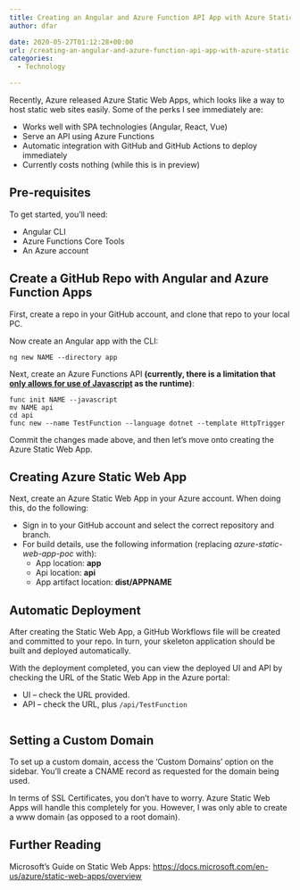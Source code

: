 ```yaml
---
title: Creating an Angular and Azure Function API App with Azure Static Web App
author: dfar

date: 2020-05-27T01:12:28+00:00
url: /creating-an-angular-and-azure-function-api-app-with-azure-static-web-app/
categories:
  - Technology

---
```

Recently, Azure released Azure Static Web Apps, which looks like a way to host static web sites easily. Some of the perks I see immediately are:

  * Works well with SPA technologies (Angular, React, Vue)
  * Serve an API using Azure Functions
  * Automatic integration with GitHub and GitHub Actions to deploy immediately
  * Currently costs nothing (while this is in preview)

## Pre-requisites

To get started, you&#8217;ll need:

  * Angular CLI
  * Azure Functions Core Tools
  * An Azure account

## Create a GitHub Repo with Angular and Azure Function Apps

First, create a repo in your GitHub account, and clone that repo to your local PC.

Now create an Angular app with the CLI:

<pre class="wp-block-code"><code>ng new NAME --directory app</code></pre>

Next, create an Azure Functions API **(currently, there is a limitation that [only allows for use of Javascript][1] as the runtime)**:

<pre class="wp-block-code"><code>func init NAME --javascript
mv NAME api
cd api
func new --name TestFunction --language dotnet --template HttpTrigger</code></pre>

Commit the changes made above, and then let&#8217;s move onto creating the Azure Static Web App.

## Creating Azure Static Web App

Next, create an Azure Static Web App in your Azure account. When doing this, do the following:

  * Sign in to your GitHub account and select the correct repository and branch.
  * For build details, use the following information (replacing _azure-static-web-app-poc_ with):
      * App location: **app**
      * Api location: **api**
      * App artifact location: **dist/APPNAME**

## Automatic Deployment

After creating the Static Web App, a GitHub Workflows file will be created and committed to your repo. In turn, your skeleton application should be built and deployed automatically.

With the deployment completed, you can view the deployed UI and API by checking the URL of the Static Web App in the Azure portal:

  * UI &#8211; check the URL provided.
  * API &#8211; check the URL, plus `/api/TestFunction`<figure class="wp-block-image size-large">

<img src="https://dfar.io/wp-content/uploads/2020/05/image-1-1024x180.png" alt="" class="wp-image-1184" srcset="https://40.76.37.251/wp-content/uploads/2020/05/image-1-1024x180.png 1024w, https://40.76.37.251/wp-content/uploads/2020/05/image-1-300x53.png 300w, https://40.76.37.251/wp-content/uploads/2020/05/image-1-768x135.png 768w, https://40.76.37.251/wp-content/uploads/2020/05/image-1-1536x270.png 1536w, https://40.76.37.251/wp-content/uploads/2020/05/image-1-2048x360.png 2048w, https://40.76.37.251/wp-content/uploads/2020/05/image-1-1200x211.png 1200w" sizes="(max-width: 709px) 85vw, (max-width: 909px) 67vw, (max-width: 1362px) 62vw, 840px" /> </figure> 

## Setting a Custom Domain

To set up a custom domain, access the &#8216;Custom Domains&#8217; option on the sidebar. You&#8217;ll create a CNAME record as requested for the domain being used.

In terms of SSL Certificates, you don&#8217;t have to worry. Azure Static Web Apps will handle this completely for you. However, I was only able to create a www domain (as opposed to a root domain).

## Further Reading

Microsoft&#8217;s Guide on Static Web Apps: <a href="https://docs.microsoft.com/en-us/azure/static-web-apps/overview" target="_blank" rel="noreferrer noopener">https://docs.microsoft.com/en-us/azure/static-web-apps/overview</a>

 [1]: https://docs.microsoft.com/en-us/azure/static-web-apps/apis#constraints